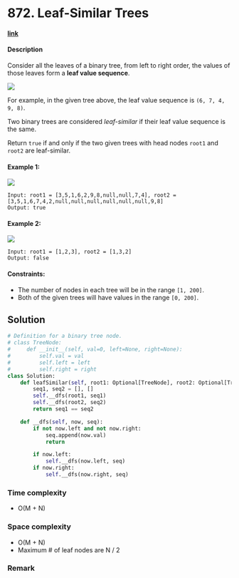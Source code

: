 # 872. Leaf-Similar Trees

#### [link](https://leetcode.com/problems/leaf-similar-trees/)

#### Description
Consider all the leaves of a binary tree, from left to right order, the values of those leaves form a **leaf value sequence**.

![](https://s3-lc-upload.s3.amazonaws.com/uploads/2018/07/16/tree.png)

For example, in the given tree above, the leaf value sequence is `(6, 7, 4, 9, 8)`.

Two binary trees are considered *leaf-similar* if their leaf value sequence is the same.

Return `true` if and only if the two given trees with head nodes `root1` and `root2` are leaf-similar.

#### Example 1:
![](https://assets.leetcode.com/uploads/2020/09/03/leaf-similar-1.jpg)
```
Input: root1 = [3,5,1,6,2,9,8,null,null,7,4], root2 = [3,5,1,6,7,4,2,null,null,null,null,null,null,9,8]
Output: true
```
#### Example 2:
![](https://assets.leetcode.com/uploads/2020/09/03/leaf-similar-2.jpg)
```
Input: root1 = [1,2,3], root2 = [1,3,2]
Output: false
```

#### Constraints:
* The number of nodes in each tree will be in the range `[1, 200]`.
* Both of the given trees will have values in the range `[0, 200]`.

## Solution
```python
# Definition for a binary tree node.
# class TreeNode:
#     def __init__(self, val=0, left=None, right=None):
#         self.val = val
#         self.left = left
#         self.right = right
class Solution:
    def leafSimilar(self, root1: Optional[TreeNode], root2: Optional[TreeNode]) -> bool:
        seq1, seq2 = [], []
        self.__dfs(root1, seq1)
        self.__dfs(root2, seq2)
        return seq1 == seq2

    def __dfs(self, now, seq):
        if not now.left and not now.right:
            seq.append(now.val)
            return

        if now.left:
            self.__dfs(now.left, seq)
        if now.right:
            self.__dfs(now.right, seq)
```
### Time complexity
* O(M + N)
### Space complexity
* O(M + N)
* Maximum # of leaf nodes are N / 2
### Remark